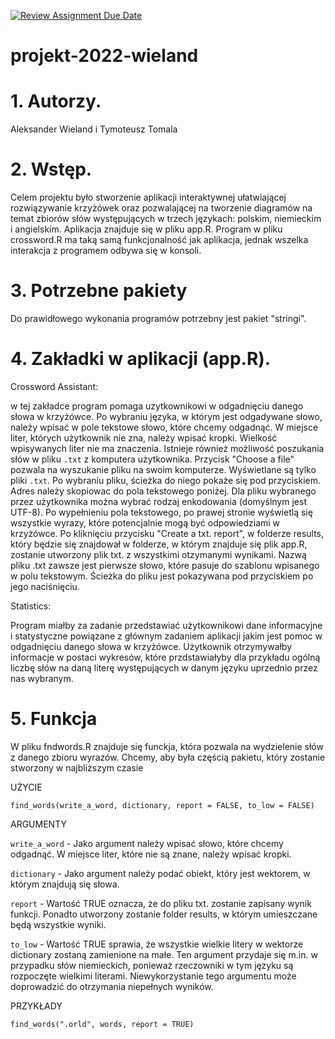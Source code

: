 [![Review Assignment Due Date](https://classroom.github.com/assets/deadline-readme-button-8d59dc4de5201274e310e4c54b9627a8934c3b88527886e3b421487c677d23eb.svg)](https://classroom.github.com/a/6D3hpOQ5)
# projekt-2022-wieland

# 1. Autorzy.

Aleksander Wieland i Tymoteusz Tomala

# 2. Wstęp.

Celem projektu było stworzenie aplikacji interaktywnej ułatwiającej rozwiązywanie krzyżówek oraz pozwalającej na tworzenie diagramów na temat zbiorów słów występujących w trzech językach: polskim, niemieckim i angielskim. Aplikacja znajduje się w pliku app.R. Program w pliku crossword.R ma taką samą funkcjonalność jak aplikacja, jednak wszelka interakcja z programem odbywa się w konsoli.

# 3. Potrzebne pakiety

Do prawidłowego wykonania programów potrzebny jest pakiet "stringi".

# 4. Zakładki w aplikacji (app.R).

Crossword Assistant:

w tej zakładce program pomaga uzytkownikowi w odgadnięciu danego słowa w krzyżówce. Po wybraniu języka, w którym jest odgadywane słowo, należy wpisać w pole tekstowe słowo, które chcemy odgadnąć. W miejsce liter, których użytkownik nie zna, należy wpisać kropki. Wielkość wpisywanych liter nie ma znaczenia. Istnieje również możliwość poszukania słów w pliku `.txt` z komputera użytkownika. Przycisk "Choose a file" pozwala na wyszukanie pliku na swoim komputerze. Wyświetlane są tylko pliki `.txt`. Po wybraniu pliku, ścieżka do niego pokaże się pod przyciskiem. Adres należy skopiowac do pola tekstowego poniżej. Dla pliku wybranego przez użytkownika można wybrać rodzaj enkodowania (domyślnym jest UTF-8). Po wypełnieniu pola tekstowego, po prawej stronie wyświetlą się wszystkie wyrazy, które potencjalnie mogą być odpowiedziami w krzyżówce. Po kliknięciu przycisku "Create a txt. report", w folderze results, który będzie się znajdował w folderze, w którym znajduje się plik app.R, zostanie utworzony plik txt. z wszystkimi otzymanymi wynikami. Nazwą pliku .txt zawsze jest pierwsze słowo, które pasuje do szablonu wpisanego w polu tekstowym. Ścieżka do pliku jest pokazywana pod przyciskiem po jego naciśnięciu.

Statistics:

Program miałby za zadanie przedstawiać użytkownikowi dane informacyjne i statystyczne powiązane z głównym zadaniem aplikacji jakim jest pomoc w odgadnięciu danego słowa w krzyżówce. Użytkownik otrzymywałby informacje w postaci wykresów, które przdstawiałyby dla przykładu ogólną liczbę słów na daną literę występujących w danym języku uprzednio przez nas wybranym. 
# 5. Funkcja

W pliku fndwords.R znajduje się funckja, która pozwala na wydzielenie słów z danego zbioru wyrazów. Chcemy, aby była częścią pakietu, który zostanie stworzony w najbliższym czasie

UŻYCIE

`find_words(write_a_word, dictionary, report = FALSE, to_low = FALSE)`

ARGUMENTY

`write_a_word` - Jako argument należy wpisać słowo, które chcemy odgadnąć. W miejsce liter, które nie są znane, należy wpisać kropki.

`dictionary` - Jako argument należy podać obiekt, który jest wektorem, w którym znajdują się słowa.

`report` - Wartość TRUE oznacza, że do pliku txt. zostanie zapisany wynik funkcji. Ponadto utworzony zostanie folder results, w którym umieszczane będą wszystkie wyniki.

`to_low` - Wartość TRUE sprawia, że wszystkie wielkie litery w wektorze dictionary zostaną zamienione na małe. Ten argument przydaje się m.in. w przypadku słów niemieckich, ponieważ rzeczowniki w tym języku są rozpoczęte wielkimi literami. Niewykorzystanie tego argumentu może doprowadzić do otrzymania niepełnych wyników.

PRZYKŁADY

`find_words(".orld", words, report = TRUE)`
